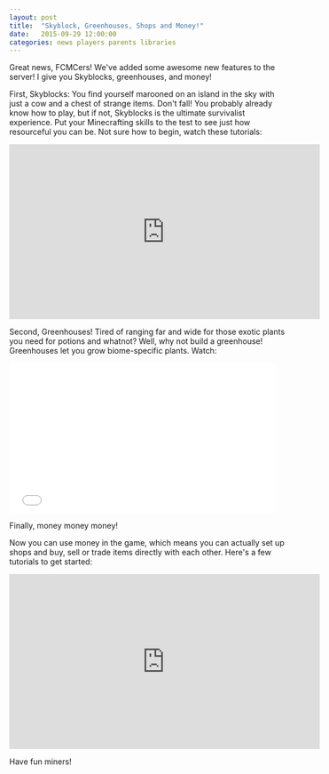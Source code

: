```yaml
---
layout: post
title:  "Skyblock, Greenhouses, Shops and Money!"
date:   2015-09-29 12:00:00
categories: news players parents libraries
---
```


Great news, FCMCers! We've added some awesome new features to the server! I give you Skyblocks, greenhouses, and money!

First, Skyblocks: You find yourself marooned on an island in the sky with just a cow and a chest of strange items. Don't fall! You probably already know how to play, but if not, Skyblocks is the ultimate survivalist experience. Put your Minecrafting skills to the test to see just how resourceful you can be.  Not sure how to begin, watch these tutorials:

<iframe width="560" height="315" src="https://www.youtube.com/embed/Hl41sTALR4c?list=PLC2F778AABFB7556D" frameborder="0" allowfullscreen></iframe>

Second, Greenhouses! Tired of ranging far and wide for those exotic plants you need for potions and whatnot? Well, why not build a greenhouse! Greenhouses let you grow biome-specific plants. Watch:

<iframe width="480" height="270" src="//www.youtube.com/embed/KwVX5wxHq0g" frameborder="0" allowfullscreen></iframe>

Finally, money money money!

Now you can use money in the game, which means you can actually set up shops and buy, sell or trade items directly with each other. Here's a few tutorials to get started:

<iframe width="560" height="315" src="https://www.youtube.com/embed/orbRDJbxhgM" frameborder="0" allowfullscreen></iframe>

Have fun miners!